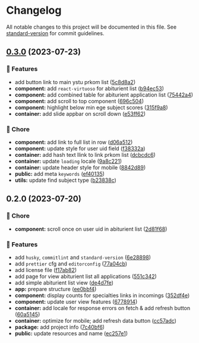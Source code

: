 # Changelog

All notable changes to this project will be documented in this file. See [standard-version](https://github.com/conventional-changelog/standard-version) for commit guidelines.

## [0.3.0](https://github.com/YSTUty/ystuty-prkom-web/compare/v0.2.0...v0.3.0) (2023-07-23)


### 🚀 Features

* add button link to main ystu prkom list ([5c8d8a2](https://github.com/YSTUty/ystuty-prkom-web/commit/5c8d8a2b7dfe65b5b4b6117a6af77ba5a21c9e31))
* **component:** add `react-virtuoso` for abiturient list ([b94ec53](https://github.com/YSTUty/ystuty-prkom-web/commit/b94ec539242f0005ad7d2a1727eeef71b773fb86))
* **component:** add combined table for abiturient application list ([75442a4](https://github.com/YSTUty/ystuty-prkom-web/commit/75442a44852e837180eec4a9179dd3d90d34952a))
* **component:** add scroll to top component ([696c504](https://github.com/YSTUty/ystuty-prkom-web/commit/696c504a06ce7e6649a5062e7b8347078fd06c62))
* **component:** highlight below min ege subject scores ([315f9a8](https://github.com/YSTUty/ystuty-prkom-web/commit/315f9a87838552f1ee57c513c9422b56803ec8a4))
* **container:** add slide appbar on scroll down ([e53ff62](https://github.com/YSTUty/ystuty-prkom-web/commit/e53ff6205cf91d74f63020c1a24e820175c23f9d))


### 🧹 Chore

* **component:** add link to full list in row ([d06a512](https://github.com/YSTUty/ystuty-prkom-web/commit/d06a5124375deed7cce7244d2b0c11c48e634ec6))
* **component:** update style for user uid field ([f38332a](https://github.com/YSTUty/ystuty-prkom-web/commit/f38332ac8d11dc689cde89bc0fff977a8ceb95b3))
* **container:** add hash text llink to link prkom list ([dcbcdc6](https://github.com/YSTUty/ystuty-prkom-web/commit/dcbcdc645dd72c3eaa4fb86b11ec4effc4b85689))
* **container:** update `loading` locale ([9a8c221](https://github.com/YSTUty/ystuty-prkom-web/commit/9a8c221989ad570e00e1583d33909c1ca7ff4532))
* **container:** update header style for mobile ([8842d89](https://github.com/YSTUty/ystuty-prkom-web/commit/8842d893af761cdc8aed0cc6f14eece76b1181ce))
* **public:** add meta `keywords` ([ef40135](https://github.com/YSTUty/ystuty-prkom-web/commit/ef401351495561041a26387b55c87702765c5665))
* **utils:** update find subject type ([b23838c](https://github.com/YSTUty/ystuty-prkom-web/commit/b23838cfa2cab50630dc39527fcd6ba40bbfb8be))

## 0.2.0 (2023-07-20)


### 🧹 Chore

* **component:** scroll once on user uid in abiturient list ([2d81f68](https://github.com/YSTUty/ystuty-prkom-web/commit/2d81f687738bdc57f2745dfffeb48025fd8e806d))


### 🚀 Features

* add `husky`, `commitlint` and `standard-version` ([6e28898](https://github.com/YSTUty/ystuty-prkom-web/commit/6e28898eb544899f569d97aaa1158578a62b38f0))
* add `prettier` cfg and `editorconfig` ([77a04cb](https://github.com/YSTUty/ystuty-prkom-web/commit/77a04cb8e784b3df276486dd5e2ecb69809b5cf7))
* add license file ([f17ab82](https://github.com/YSTUty/ystuty-prkom-web/commit/f17ab82056a5e279adaccae63b74f3127a6a76f7))
* add page for view abiturient list all applications ([551c342](https://github.com/YSTUty/ystuty-prkom-web/commit/551c3422ac5f91a7dfc4f76c30ff2e6591a5fd4c))
* add simple abiturient list view ([de4d7fe](https://github.com/YSTUty/ystuty-prkom-web/commit/de4d7fecaff0fa8f64d602c3755593d336271f07))
* **app:** prepare structure ([ee0bbf4](https://github.com/YSTUty/ystuty-prkom-web/commit/ee0bbf43e7c43398ab9c14cd86a35c58a3a0375f))
* **component:** display counts for specialties links in incomings ([352df4e](https://github.com/YSTUty/ystuty-prkom-web/commit/352df4e692ac52b04f48ea4a2db1b6cc5aac248e))
* **component:** update user view features ([6778914](https://github.com/YSTUty/ystuty-prkom-web/commit/6778914b68e494505efec1c014fdaf85e361d117))
* **container:** add locale for response errors on fetch & add refresh button ([60a5145](https://github.com/YSTUty/ystuty-prkom-web/commit/60a5145feadab101a6eddc3643db3dca54237e5f))
* **container:** optimize for mobile; add refresh data button ([cc57adc](https://github.com/YSTUty/ystuty-prkom-web/commit/cc57adc0c6a67733a9a2de56ff1a7974ecd80229))
* **package:** add project info ([7c40bf6](https://github.com/YSTUty/ystuty-prkom-web/commit/7c40bf6585624e2fe664a29ac3c9d619247e0ee4))
* **public:** update resources and name ([ec257e1](https://github.com/YSTUty/ystuty-prkom-web/commit/ec257e1f5d394d635c6f8d75d21613d664464d57))
